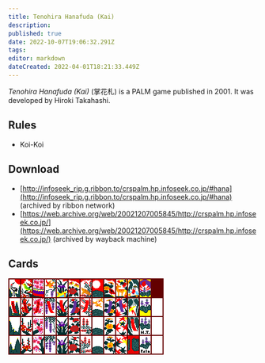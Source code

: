 ```yaml
---
title: Tenohira Hanafuda (Kai)
description: 
published: true
date: 2022-10-07T19:06:32.291Z
tags: 
editor: markdown
dateCreated: 2022-04-01T18:21:33.449Z
---
```


_Tenohira Hanafuda (Kai)_ (<span lang='ja'>掌花札</span>) is a PALM game published in 2001.
It was developed by Hiroki Takahashi.

## Rules
- Koi-Koi

## Download
- [http://infoseek_rip.g.ribbon.to/crspalm.hp.infoseek.co.jp/#hana](http://infoseek_rip.g.ribbon.to/crspalm.hp.infoseek.co.jp/#hana) (archived by ribbon network)
- [https://web.archive.org/web/20021207005845/http://crspalm.hp.infoseek.co.jp/](https://web.archive.org/web/20021207005845/http://crspalm.hp.infoseek.co.jp/) (archived by wayback machine)

## Cards

![hana_kai_cards.png](/hana_kai_cards.png)